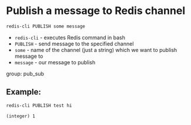 # Publish a message to Redis channel

```bash
redis-cli PUBLISH some message
```

- `redis-cli` - executes Redis command in bash
- `PUBLISH` - send message to the specified channel
- `some` - name of the channel (just a string) which we want to publish message to
- `message` - our message to publish

group: pub_sub

## Example: 
```bash
redis-cli PUBLISH test hi
```
```
(integer) 1
```

